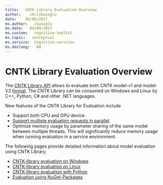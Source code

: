 ```yaml
---
title:   CNTK Library Evaluation Overview
author:    chrisbasoglu
date:    04/09/2017
ms.author:   cbasoglu
ms.date:   04/09/2017
ms.custom:   cognitive-toolkit
ms.topic:   conceptual
ms.service:  Cognitive-services
ms.devlang:   NA
---
```


# CNTK Library Evaluation Overview

The [CNTK Library API](./CNTK-Library-API.md) allows to evaluate both CNTK model-v1 and model-V2 [format](./CNTK-model-format.md). The CNTK Library can be consumed on Windows and Linux by C++, Python, C# and other .NET languages. 

New features of the CNTK Library for Evaluation include
* Support both CPU and GPU device.
* [Support multiple evaluation requests in parallel](./CNTK-Eval-Examples.md#examples-for-evaluating-multiple-requests-in-parallel).
* Optimize memory usage by parameter sharing of the same model between multiple threads. This will significantly reduce memory usage when running evaluation in a service environment. 

The following pages provide detailed information about model evaluation using CNTK Library.
* [CNTK-library evaluation on Windows](./CNTK-Library-Evaluation-on-Windows.md)
* [CNTK-library evaluation on Linux](./CNTK-Library-Evaluation-on-Linux.md)
* [CNTK-library evaluation with Python](./How-do-I-Evaluate-models-in-Python.md)
* [Evaluation using NuGet-Packages](./NuGet-Package.md)


